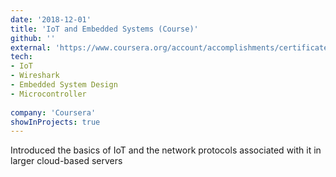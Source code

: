 ```yaml
---
date: '2018-12-01'
title: 'IoT and Embedded Systems (Course)'
github: ''
external: 'https://www.coursera.org/account/accomplishments/certificate/7HWVFLCVSLEE'
tech: 
- IoT
- Wireshark
- Embedded System Design
- Microcontroller
 
company: 'Coursera'
showInProjects: true
---
```

Introduced the basics of IoT and the network protocols associated with it in larger cloud-based servers
